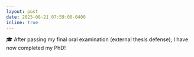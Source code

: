 ```yaml
---
layout: post
date: 2023-08-21 07:59:00-0400
inline: true
---
```


:mortar_board: After passing my final oral examination (external thesis defense), I have now completed my PhD!
